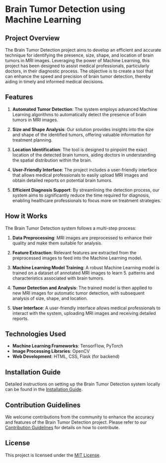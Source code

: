 # Brain Tumor Detection using Machine Learning
## Project Overview
The Brain Tumor Detection project aims to develop an efficient and accurate technique for identifying the presence, size, shape, and location of brain tumors in MRI images. Leveraging the power of Machine Learning, this project has been designed to assist medical professionals, particularly doctors, in their diagnostic process. The objective is to create a tool that can enhance the speed and precision of brain tumor detection, thereby aiding in timely and informed medical decisions.

## Features
1. **Automated Tumor Detection**: The system employs advanced Machine Learning algorithms to automatically detect the presence of brain tumors in MRI images.

2. **Size and Shape Analysis**: Our solution provides insights into the size and shape of the identified tumors, offering valuable information for treatment planning.

3. **Location Identification**: The tool is designed to pinpoint the exact location of the detected brain tumors, aiding doctors in understanding the spatial distribution within the brain.

4. **User-Friendly Interface**: The project includes a user-friendly interface that allows medical professionals to easily upload MRI images and obtain detailed reports on potential brain tumors.

5. **Efficient Diagnosis Support**: By streamlining the detection process, our system aims to significantly reduce the time required for diagnosis, enabling healthcare professionals to focus more on treatment strategies.

## How it Works
The Brain Tumor Detection system follows a multi-step process:

1. **Data Preprocessing**: MRI images are preprocessed to enhance their quality and make them suitable for analysis.

2. **Feature Extraction**: Relevant features are extracted from the preprocessed images to feed into the Machine Learning model.

3. **Machine Learning Model Training**: A robust Machine Learning model is trained on a dataset of annotated MRI images to learn 5. patterns and characteristics associated with brain tumors.

4. **Tumor Detection and Analysis**: The trained model is then applied to new MRI images for automatic tumor detection, with subsequent analysis of size, shape, and location.

5. **User Interface**: A user-friendly interface allows medical professionals to interact with the system, uploading MRI images and receiving detailed reports.

## Technologies Used
- **Machine Learning Frameworks**: TensorFlow, PyTorch
- **Image Processing Libraries**: OpenCV
- **Web Development**: HTML, CSS, Flask (for backend)

## Installation Guide
Detailed instructions on setting up the Brain Tumor Detection system locally can be found in the [Installation Guide](https://chat.openai.com/c/installation.md).

## Contribution Guidelines
We welcome contributions from the community to enhance the accuracy and features of the Brain Tumor Detection project. Please refer to our [Contribution Guidelines](https://chat.openai.com/c/CONTRIBUTING.md) for details on how to contribute.

## License
This project is licensed under the [MIT License](https://chat.openai.com/c/68d0d2a7-4d73-4b81-8e0c-263fa1be7e47#:~:text=under%20the%20MIT-,License,-.).